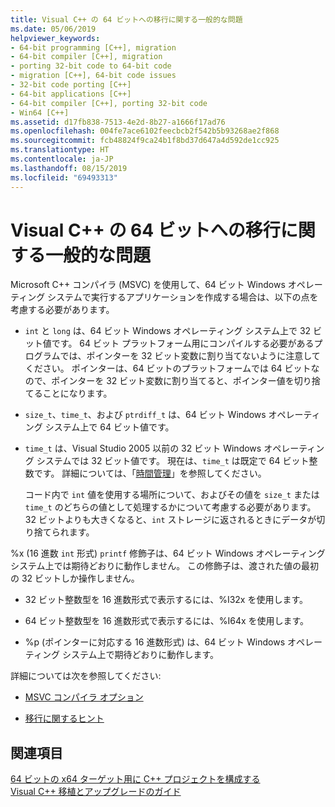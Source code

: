 ```yaml
---
title: Visual C++ の 64 ビットへの移行に関する一般的な問題
ms.date: 05/06/2019
helpviewer_keywords:
- 64-bit programming [C++], migration
- 64-bit compiler [C++], migration
- porting 32-bit code to 64-bit code
- migration [C++], 64-bit code issues
- 32-bit code porting [C++]
- 64-bit applications [C++]
- 64-bit compiler [C++], porting 32-bit code
- Win64 [C++]
ms.assetid: d17fb838-7513-4e2d-8b27-a1666f17ad76
ms.openlocfilehash: 004fe7ace6102feecbcb2f542b5b93268ae2f868
ms.sourcegitcommit: fcb48824f9ca24b1f8bd37d647a4d592de1cc925
ms.translationtype: HT
ms.contentlocale: ja-JP
ms.lasthandoff: 08/15/2019
ms.locfileid: "69493313"
---
```

# <a name="common-visual-c-64-bit-migration-issues"></a>Visual C++ の 64 ビットへの移行に関する一般的な問題

Microsoft C++ コンパイラ (MSVC) を使用して、64 ビット Windows オペレーティング システムで実行するアプリケーションを作成する場合は、以下の点を考慮する必要があります。

- `int` と `long` は、64 ビット Windows オペレーティング システム上で 32 ビット値です。 64 ビット プラットフォーム用にコンパイルする必要があるプログラムでは、ポインターを 32 ビット変数に割り当てないように注意してください。 ポインターは、64 ビットのプラットフォームでは 64 ビットなので、ポインターを 32 ビット変数に割り当てると、ポインター値を切り捨てることになります。

- `size_t`、`time_t`、および `ptrdiff_t` は、64 ビット Windows オペレーティング システム上で 64 ビット値です。

- `time_t` は、Visual Studio 2005 以前の 32 ビット Windows オペレーティング システムでは 32 ビット値です。 現在は、`time_t` は既定で 64 ビット整数です。 詳細については、「[時間管理](../c-runtime-library/time-management.md)」を参照してください。

   コード内で `int` 値を使用する場所について、およびその値を `size_t` または `time_t` のどちらの値として処理するかについて考慮する必要があります。 32 ビットよりも大きくなると、`int` ストレージに返されるときにデータが切り捨てられます。

%x (16 進数 `int` 形式) `printf` 修飾子は、64 ビット Windows オペレーティング システム上では期待どおりに動作しません。 この修飾子は、渡された値の最初の 32 ビットしか操作しません。

- 32 ビット整数型を 16 進数形式で表示するには、%I32x を使用します。

- 64 ビット整数型を 16 進数形式で表示するには、%I64x を使用します。

- %p (ポインターに対応する 16 進数形式) は、64 ビット Windows オペレーティング システム上で期待どおりに動作します。

詳細については次を参照してください:

- [MSVC コンパイラ オプション](reference/compiler-options.md)

- [移行に関するヒント](/windows/win32/WinProg64/migration-tips)

## <a name="see-also"></a>関連項目

[64 ビットの x64 ターゲット用に C++ プロジェクトを構成する](configuring-programs-for-64-bit-visual-cpp.md)<br/>
[Visual C++ 移植とアップグレードのガイド](../porting/visual-cpp-porting-and-upgrading-guide.md)
